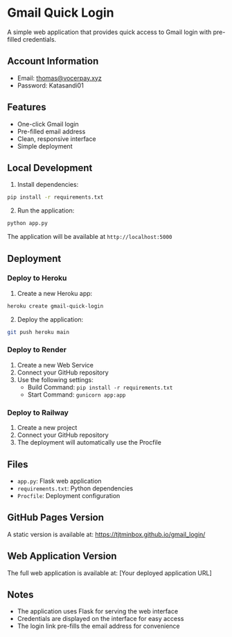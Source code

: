 # Gmail Quick Login

A simple web application that provides quick access to Gmail login with pre-filled credentials.

## Account Information
- Email: thomas@vocerpay.xyz
- Password: Katasandi01

## Features
- One-click Gmail login
- Pre-filled email address
- Clean, responsive interface
- Simple deployment

## Local Development

1. Install dependencies:
```bash
pip install -r requirements.txt
```

2. Run the application:
```bash
python app.py
```

The application will be available at `http://localhost:5000`

## Deployment

### Deploy to Heroku

1. Create a new Heroku app:
```bash
heroku create gmail-quick-login
```

2. Deploy the application:
```bash
git push heroku main
```

### Deploy to Render

1. Create a new Web Service
2. Connect your GitHub repository
3. Use the following settings:
   - Build Command: `pip install -r requirements.txt`
   - Start Command: `gunicorn app:app`

### Deploy to Railway

1. Create a new project
2. Connect your GitHub repository
3. The deployment will automatically use the Procfile

## Files
- `app.py`: Flask web application
- `requirements.txt`: Python dependencies
- `Procfile`: Deployment configuration

## GitHub Pages Version
A static version is available at:
https://tjtminbox.github.io/gmail_login/

## Web Application Version
The full web application is available at:
[Your deployed application URL]

## Notes
- The application uses Flask for serving the web interface
- Credentials are displayed on the interface for easy access
- The login link pre-fills the email address for convenience
